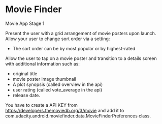 # Movie Finder
Movie App Stage 1

Present the user with a grid arrangement of movie posters upon launch.
Allow your user to change sort order via a setting:
* The sort order can be by most popular or by highest-rated

Allow the user to tap on a movie poster and transition to a details screen with additional information such as:
* original title
* movie poster image thumbnail
* A plot synopsis (called overview in the api)
* user rating (called vote_average in the api)
* release date.

You have to create a API KEY from https://developers.themoviedb.org/3/movie  and add it to com.udacity.android.moviefinder.data.MovieFinderPreferences class.
